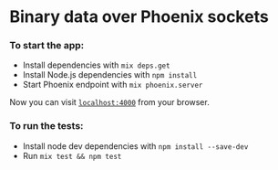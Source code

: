 # Binary data over Phoenix sockets

### To start the app:

  * Install dependencies with `mix deps.get`
  * Install Node.js dependencies with `npm install`
  * Start Phoenix endpoint with `mix phoenix.server`

Now you can visit [`localhost:4000`](http://localhost:4000) from your browser.

### To run the tests:

  * Install node dev dependencies with `npm install --save-dev`
  * Run `mix test && npm test`
